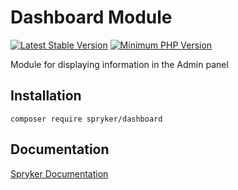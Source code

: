 # Dashboard Module
[![Latest Stable Version](https://poser.pugx.org/spryker/dashboard/v/stable.svg)](https://packagist.org/packages/spryker/dashboard)
[![Minimum PHP Version](https://img.shields.io/badge/php-%3E%3D%208.1-8892BF.svg)](https://php.net/)

Module for displaying information in the Admin panel

## Installation

```
composer require spryker/dashboard
```

## Documentation

[Spryker Documentation](https://docs.spryker.com)
